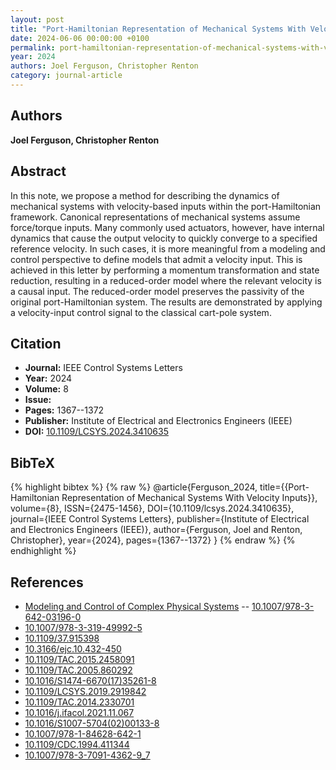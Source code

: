 ```yaml
---
layout: post
title: "Port-Hamiltonian Representation of Mechanical Systems With Velocity Inputs"
date: 2024-06-06 00:00:00 +0100
permalink: port-hamiltonian-representation-of-mechanical-systems-with-velocity-inputs
year: 2024
authors: Joel Ferguson, Christopher Renton
category: journal-article
---
```

 
## Authors
**Joel Ferguson, Christopher Renton**
 
## Abstract
In this note, we propose a method for describing the dynamics of mechanical systems with velocity-based inputs within the port-Hamiltonian framework. Canonical representations of mechanical systems assume force/torque inputs. Many commonly used actuators, however, have internal dynamics that cause the output velocity to quickly converge to a specified reference velocity. In such cases, it is more meaningful from a modeling and control perspective to define models that admit a velocity input. This is achieved in this letter by performing a momentum transformation and state reduction, resulting in a reduced-order model where the relevant velocity is a causal input. The reduced-order model preserves the passivity of the original port-Hamiltonian system. The results are demonstrated by applying a velocity-input control signal to the classical cart-pole system.
 
## Citation
- **Journal:** IEEE Control Systems Letters
- **Year:** 2024
- **Volume:** 8
- **Issue:** 
- **Pages:** 1367--1372
- **Publisher:** Institute of Electrical and Electronics Engineers (IEEE)
- **DOI:** [10.1109/LCSYS.2024.3410635](https://doi.org/10.1109/LCSYS.2024.3410635)
 
## BibTeX
{% highlight bibtex %}
{% raw %}
@article{Ferguson_2024,
  title={{Port-Hamiltonian Representation of Mechanical Systems With Velocity Inputs}},
  volume={8},
  ISSN={2475-1456},
  DOI={10.1109/lcsys.2024.3410635},
  journal={IEEE Control Systems Letters},
  publisher={Institute of Electrical and Electronics Engineers (IEEE)},
  author={Ferguson, Joel and Renton, Christopher},
  year={2024},
  pages={1367--1372}
}
{% endraw %}
{% endhighlight %}
 
## References
- [Modeling and Control of Complex Physical Systems](modeling-and-control-of-complex-physical-systems) -- [10.1007/978-3-642-03196-0](https://doi.org/10.1007/978-3-642-03196-0)
- [10.1007/978-3-319-49992-5](https://doi.org/10.1007/978-3-319-49992-5)
- [10.1109/37.915398](https://doi.org/10.1109/37.915398)
- [10.3166/ejc.10.432-450](https://doi.org/10.3166/ejc.10.432-450)
- [10.1109/TAC.2015.2458091](https://doi.org/10.1109/TAC.2015.2458091)
- [10.1109/TAC.2005.860292](https://doi.org/10.1109/TAC.2005.860292)
- [10.1016/S1474-6670(17)35261-8](https://doi.org/10.1016/S1474-6670(17)35261-8)
- [10.1109/LCSYS.2019.2919842](https://doi.org/10.1109/LCSYS.2019.2919842)
- [10.1109/TAC.2014.2330701](https://doi.org/10.1109/TAC.2014.2330701)
- [10.1016/j.ifacol.2021.11.067](https://doi.org/10.1016/j.ifacol.2021.11.067)
- [10.1016/S1007-5704(02)00133-8](https://doi.org/10.1016/S1007-5704(02)00133-8)
- [10.1007/978-1-84628-642-1](https://doi.org/10.1007/978-1-84628-642-1)
- [10.1109/CDC.1994.411344](https://doi.org/10.1109/CDC.1994.411344)
- [10.1007/978-3-7091-4362-9_7](https://doi.org/10.1007/978-3-7091-4362-9_7)


